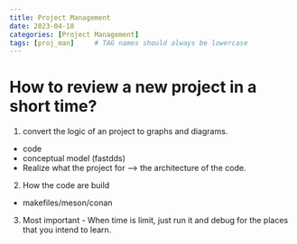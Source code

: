 ```yaml
---
title: Project Management
date: 2023-04-18
categories: [Project Management]
tags: [proj_man]     # TAG names should always be lowercase
---
```

# How to review a new project in a short time?

1. convert the logic of an project to graphs and diagrams.
+ code
+ conceptual model (fastdds)
+ Realize what the project for --> the architecture of the code.


2. How the code are build
+ makefiles/meson/conan
  
3. Most important - When time is limit, just run it and debug for the places that you intend to learn.

